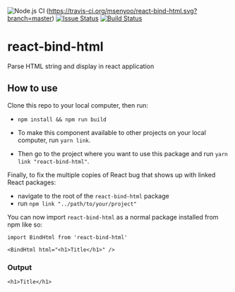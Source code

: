 ![Node.js CI](https://github.com/msenyoo/react-bind-html/workflows/Node.js%20CI/badge.svg) (https://travis-ci.org/msenyoo/react-bind-html.svg?branch=master) [![Issue Status](https://img.shields.io/github/issues/msenyoo/react-bind-html)](https://github.com/msenyoo/react-bind-html/issues) [![Build Status](https://img.shields.io/github/license/msenyoo/react-bind-html)](https://github.com/msenyoo/react-bind-html/blob/main/LICENSE)

# react-bind-html

Parse HTML string and display in react application

## How to use

Clone this repo to your local computer, then run:

- `npm install && npm run build`

- To make this component available to other projects on your local computer, run `yarn link`.
- Then go to the project where you want to use this package and run `yarn link "react-bind-html"`.

Finally, to fix the multiple copies of React bug that shows up with linked React packages:

- navigate to the root of the `react-bind-html` package
- run `npm link "../path/to/your/project"`

You can now import `react-bind-html` as a normal package installed from npm like so:

```
import BindHtml from 'react-bind-html'

<BindHtml html="<h1>Title</h1>" />
```

### Output

```
<h1>Title</h1>
```
